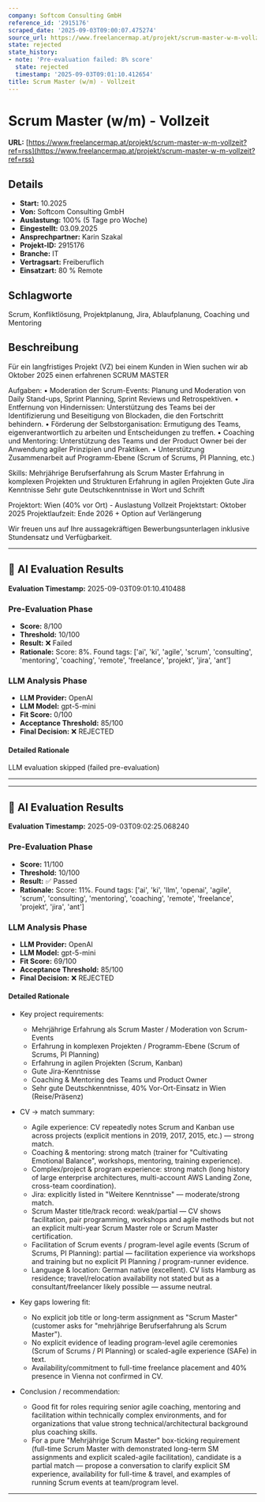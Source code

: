 ```yaml
---
company: Softcom Consulting GmbH
reference_id: '2915176'
scraped_date: '2025-09-03T09:00:07.475274'
source_url: https://www.freelancermap.at/projekt/scrum-master-w-m-vollzeit?ref=rss
state: rejected
state_history:
- note: 'Pre-evaluation failed: 8% score'
  state: rejected
  timestamp: '2025-09-03T09:01:10.412654'
title: Scrum Master (w/m) - Vollzeit
---
```



# Scrum Master (w/m) - Vollzeit
**URL:** [https://www.freelancermap.at/projekt/scrum-master-w-m-vollzeit?ref=rss](https://www.freelancermap.at/projekt/scrum-master-w-m-vollzeit?ref=rss)
## Details
- **Start:** 10.2025
- **Von:** Softcom Consulting GmbH
- **Auslastung:** 100% (5 Tage pro Woche)
- **Eingestellt:** 03.09.2025
- **Ansprechpartner:** Karin Szakal
- **Projekt-ID:** 2915176
- **Branche:** IT
- **Vertragsart:** Freiberuflich
- **Einsatzart:** 80
                                                % Remote

## Schlagworte
Scrum, Konfliktlösung, Projektplanung, Jira, Ablaufplanung, Coaching und Mentoring

## Beschreibung
Für ein langfristiges Projekt (VZ) bei einem Kunden in Wien suchen wir ab Oktober 2025 einen erfahrenen SCRUM MASTER

Aufgaben:
• Moderation der Scrum-Events: Planung und Moderation von Daily Stand-ups, Sprint Planning, Sprint Reviews und Retrospektiven.
• Entfernung von Hindernissen: Unterstützung des Teams bei der Identifizierung und Beseitigung von Blockaden, die den Fortschritt behindern.
• Förderung der Selbstorganisation: Ermutigung des Teams, eigenverantwortlich zu arbeiten und Entscheidungen zu treffen.
• Coaching und Mentoring: Unterstützung des Teams und der Product Owner bei der Anwendung agiler Prinzipien und Praktiken.
• Unterstützung Zusammenarbeit auf Programm-Ebene (Scrum of Scrums, PI Planning, etc.)

Skills:
Mehrjährige Berufserfahrung als Scrum Master
Erfahrung in komplexen Projekten und Strukturen
Erfahrung in agilen Projekten
Gute Jira Kenntnisse
Sehr gute Deutschkenntnisse in Wort und Schrift

Projektort: Wien (40% vor Ort) - Auslastung Vollzeit
Projektstart: Oktober 2025
Projektlaufzeit: Ende 2026 + Option auf Verlängerung

Wir freuen uns auf Ihre aussagekräftigen Bewerbungsunterlagen inklusive Stundensatz und Verfügbarkeit.

---

## 🤖 AI Evaluation Results

**Evaluation Timestamp:** 2025-09-03T09:01:10.410488

### Pre-Evaluation Phase
- **Score:** 8/100
- **Threshold:** 10/100
- **Result:** ❌ Failed
- **Rationale:** Score: 8%. Found tags: ['ai', 'ki', 'agile', 'scrum', 'consulting', 'mentoring', 'coaching', 'remote', 'freelance', 'projekt', 'jira', 'ant']

### LLM Analysis Phase
- **LLM Provider:** OpenAI
- **LLM Model:** gpt-5-mini
- **Fit Score:** 0/100
- **Acceptance Threshold:** 85/100
- **Final Decision:** ❌ REJECTED

#### Detailed Rationale
LLM evaluation skipped (failed pre-evaluation)

---


---

## 🤖 AI Evaluation Results

**Evaluation Timestamp:** 2025-09-03T09:02:25.068240

### Pre-Evaluation Phase
- **Score:** 11/100
- **Threshold:** 10/100
- **Result:** ✅ Passed
- **Rationale:** Score: 11%. Found tags: ['ai', 'ki', 'llm', 'openai', 'agile', 'scrum', 'consulting', 'mentoring', 'coaching', 'remote', 'freelance', 'projekt', 'jira', 'ant']

### LLM Analysis Phase
- **LLM Provider:** OpenAI
- **LLM Model:** gpt-5-mini
- **Fit Score:** 69/100
- **Acceptance Threshold:** 85/100
- **Final Decision:** ❌ REJECTED

#### Detailed Rationale
- Key project requirements:
  - Mehrjährige Erfahrung als Scrum Master / Moderation von Scrum-Events
  - Erfahrung in komplexen Projekten / Programm-Ebene (Scrum of Scrums, PI Planning)
  - Erfahrung in agilen Projekten (Scrum, Kanban)
  - Gute Jira-Kenntnisse
  - Coaching & Mentoring des Teams und Product Owner
  - Sehr gute Deutschkenntnisse, 40% Vor-Ort-Einsatz in Wien (Reise/Präsenz)

- CV -> match summary:
  - Agile experience: CV repeatedly notes Scrum and Kanban use across projects (explicit mentions in 2019, 2017, 2015, etc.) — strong match.
  - Coaching & mentoring: strong match (trainer for "Cultivating Emotional Balance", workshops, mentoring, training experience).
  - Complex/project & program experience: strong match (long history of large enterprise architectures, multi-account AWS Landing Zone, cross-team coordination).
  - Jira: explicitly listed in "Weitere Kenntnisse" — moderate/strong match.
  - Scrum Master title/track record: weak/partial — CV shows facilitation, pair programming, workshops and agile methods but not an explicit multi-year Scrum Master role or Scrum Master certification.
  - Facilitation of Scrum events / program-level agile events (Scrum of Scrums, PI Planning): partial — facilitation experience via workshops and training but no explicit PI Planning / program-runner evidence.
  - Language & location: German native (excellent). CV lists Hamburg as residence; travel/relocation availability not stated but as a consultant/freelancer likely possible — assume neutral.

- Key gaps lowering fit:
  - No explicit job title or long-term assignment as "Scrum Master" (customer asks for "mehrjährige Berufserfahrung als Scrum Master").
  - No explicit evidence of leading program-level agile ceremonies (Scrum of Scrums / PI Planning) or scaled-agile experience (SAFe) in text.
  - Availability/commitment to full-time freelance placement and 40% presence in Vienna not confirmed in CV.

- Conclusion / recommendation:
  - Good fit for roles requiring senior agile coaching, mentoring and facilitation within technically complex environments, and for organizations that value strong technical/architectural background plus coaching skills.
  - For a pure "Mehrjährige Scrum Master" box-ticking requirement (full-time Scrum Master with demonstrated long-term SM assignments and explicit scaled-agile facilitation), candidate is a partial match — propose a conversation to clarify explicit SM experience, availability for full-time & travel, and examples of running Scrum events at team/program level.

---
